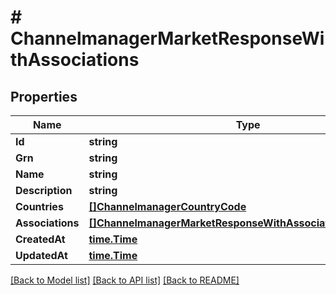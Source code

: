 # # ChannelmanagerMarketResponseWithAssociations


## Properties 


Name | Type | Description | Notes
------------ | ------------- | ------------- | -------------
**Id**| **string** |   | [optional]
**Grn**| **string** |   | [optional]
**Name**| **string** |   | [optional]
**Description**| **string** |   | [optional]
**Countries**| [**[]ChannelmanagerCountryCode**](ChannelmanagerCountryCode.md) |   | [optional]
**Associations**| [**[]ChannelmanagerMarketResponseWithAssociationsAssociation**](ChannelmanagerMarketResponseWithAssociationsAssociation.md) |   | [optional]
**CreatedAt**| [**time.Time**](time.Time.md) |   | [optional]
**UpdatedAt**| [**time.Time**](time.Time.md) |   | [optional]


[[Back to Model list]](../../README.md#models) [[Back to API list]](../../README.md#endpoints) [[Back to README]](../../README.md)

